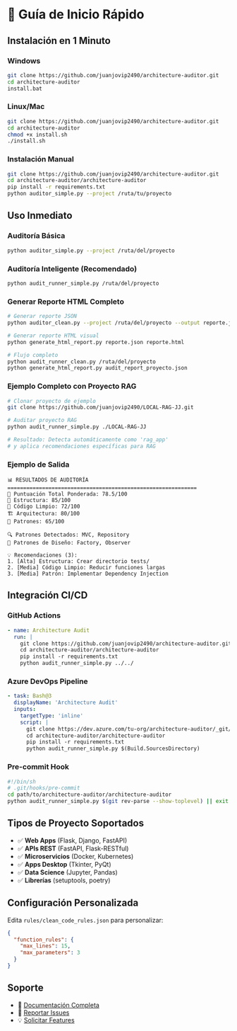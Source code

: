 # 🚀 Guía de Inicio Rápido

## Instalación en 1 Minuto

### Windows
```bash
git clone https://github.com/juanjovip2490/architecture-auditor.git
cd architecture-auditor
install.bat
```

### Linux/Mac
```bash
git clone https://github.com/juanjovip2490/architecture-auditor.git
cd architecture-auditor
chmod +x install.sh
./install.sh
```

### Instalación Manual
```bash
git clone https://github.com/juanjovip2490/architecture-auditor.git
cd architecture-auditor/architecture-auditor
pip install -r requirements.txt
python auditor_simple.py --project /ruta/tu/proyecto
```

## Uso Inmediato

### Auditoría Básica
```bash
python auditor_simple.py --project /ruta/del/proyecto
```

### Auditoría Inteligente (Recomendado)
```bash
python audit_runner_simple.py /ruta/del/proyecto
```

### Generar Reporte HTML Completo
```bash
# Generar reporte JSON
python auditor_clean.py --project /ruta/del/proyecto --output reporte.json

# Generar reporte HTML visual
python generate_html_report.py reporte.json reporte.html

# Flujo completo
python audit_runner_clean.py /ruta/del/proyecto
python generate_html_report.py audit_report_proyecto.json
```

### Ejemplo Completo con Proyecto RAG
```bash
# Clonar proyecto de ejemplo
git clone https://github.com/juanjovip2490/LOCAL-RAG-JJ.git

# Auditar proyecto RAG
python audit_runner_simple.py ./LOCAL-RAG-JJ

# Resultado: Detecta automáticamente como 'rag_app'
# y aplica recomendaciones específicas para RAG
```

### Ejemplo de Salida
```
📊 RESULTADOS DE AUDITORÍA
============================================================
🎯 Puntuación Total Ponderada: 78.5/100
📁 Estructura: 85/100
🧹 Código Limpio: 72/100
🏗️ Arquitectura: 80/100
🎨 Patrones: 65/100

🔍 Patrones Detectados: MVC, Repository
🎨 Patrones de Diseño: Factory, Observer

💡 Recomendaciones (3):
1. [Alta] Estructura: Crear directorio tests/
2. [Media] Código Limpio: Reducir funciones largas
3. [Media] Patrón: Implementar Dependency Injection
```

## Integración CI/CD

### GitHub Actions
```yaml
- name: Architecture Audit
  run: |
    git clone https://github.com/juanjovip2490/architecture-auditor.git
    cd architecture-auditor/architecture-auditor
    pip install -r requirements.txt
    python audit_runner_simple.py ../../
```

### Azure DevOps Pipeline
```yaml
- task: Bash@3
  displayName: 'Architecture Audit'
  inputs:
    targetType: 'inline'
    script: |
      git clone https://dev.azure.com/tu-org/architecture-auditor/_git/architecture-auditor
      cd architecture-auditor/architecture-auditor
      pip install -r requirements.txt
      python audit_runner_simple.py $(Build.SourcesDirectory)
```

### Pre-commit Hook
```bash
#!/bin/sh
# .git/hooks/pre-commit
cd path/to/architecture-auditor/architecture-auditor
python audit_runner_simple.py $(git rev-parse --show-toplevel) || exit 1
```

## Tipos de Proyecto Soportados

- ✅ **Web Apps** (Flask, Django, FastAPI)
- ✅ **APIs REST** (FastAPI, Flask-RESTful)
- ✅ **Microservicios** (Docker, Kubernetes)
- ✅ **Apps Desktop** (Tkinter, PyQt)
- ✅ **Data Science** (Jupyter, Pandas)
- ✅ **Librerías** (setuptools, poetry)

## Configuración Personalizada

Edita `rules/clean_code_rules.json` para personalizar:
```json
{
  "function_rules": {
    "max_lines": 15,
    "max_parameters": 3
  }
}
```

## Soporte

- 📖 [Documentación Completa](README.md)
- 🐛 [Reportar Issues](https://github.com/juanjovip2490/architecture-auditor/issues)
- 💡 [Solicitar Features](https://github.com/juanjovip2490/architecture-auditor/issues/new)
